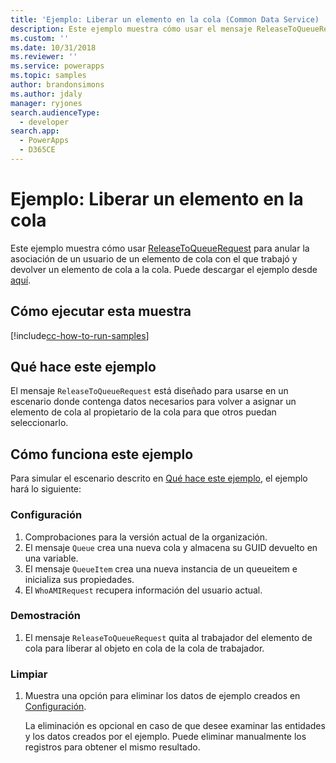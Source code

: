 ```yaml
---
title: 'Ejemplo: Liberar un elemento en la cola (Common Data Service) | Microsoft Docs'
description: Este ejemplo muestra cómo usar el mensaje ReleaseToQueueRequest.
ms.custom: ''
ms.date: 10/31/2018
ms.reviewer: ''
ms.service: powerapps
ms.topic: samples
author: brandonsimons
ms.author: jdaly
manager: ryjones
search.audienceType:
  - developer
search.app:
  - PowerApps
  - D365CE
---
```

# <a name="sample-release-a-queue-item-to-the-queue"></a>Ejemplo: Liberar un elemento en la cola

<!-- https://docs.microsoft.com/dynamics365/customer-engagement/developer/sample-release-queue-item-queue-early-bound
Couldn't each of the operations in this series of samples be added to just one sample?
 -->
 Este ejemplo muestra cómo usar [ReleaseToQueueRequest](https://docs.microsoft.com/dotnet/api/microsoft.crm.sdk.messages.releasetoqueuerequest?view=dynamics-general-ce-9) para anular la asociación de un usuario de un elemento de cola con el que trabajó y devolver un elemento de cola a la cola. Puede descargar el ejemplo desde [aquí](https://github.com/Microsoft/PowerApps-Samples/tree/master/cds/orgsvc/C%23/ReleaseQueueItems).

## <a name="how-to-run-this-sample"></a>Cómo ejecutar esta muestra

[!include[cc-how-to-run-samples](../../includes/cc-how-to-run-samples.md)]

## <a name="what-this-sample-does"></a>Qué hace este ejemplo

El mensaje `ReleaseToQueueRequest` está diseñado para usarse en un escenario donde contenga datos necesarios para volver a asignar un elemento de cola al propietario de la cola para que otros puedan seleccionarlo.

## <a name="how-this-sample-works"></a>Cómo funciona este ejemplo

Para simular el escenario descrito en [Qué hace este ejemplo](#what-this-sample-does), el ejemplo hará lo siguiente:

### <a name="setup"></a>Configuración

1. Comprobaciones para la versión actual de la organización.
2. El mensaje `Queue` crea una nueva cola y almacena su GUID devuelto en una variable.
3. El mensaje `QueueItem` crea una nueva instancia de un queueitem e inicializa sus propiedades.
4. El `WhoAMIRequest` recupera información del usuario actual.

### <a name="demonstrate"></a>Demostración

1. El mensaje `ReleaseToQueueRequest` quita al trabajador del elemento de cola para liberar al objeto en cola de la cola de trabajador.

### <a name="clean-up"></a>Limpiar

1. Muestra una opción para eliminar los datos de ejemplo creados en [Configuración](#setup).

    La eliminación es opcional en caso de que desee examinar las entidades y los datos creados por el ejemplo. Puede eliminar manualmente los registros para obtener el mismo resultado.
